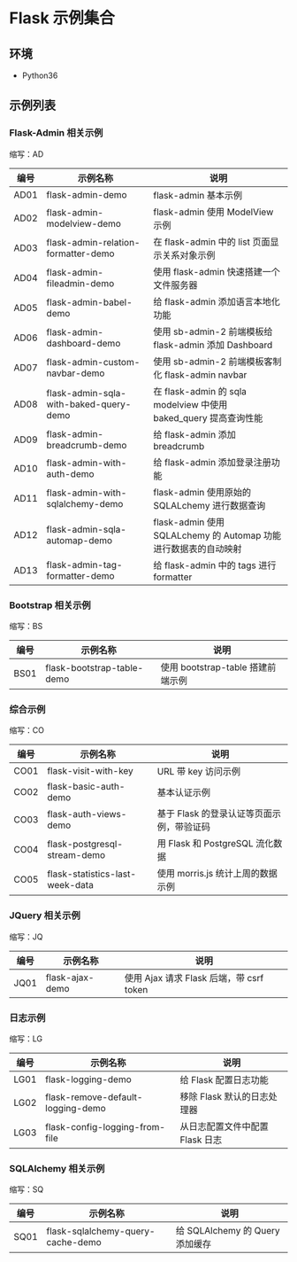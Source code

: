 # Flask 示例集合

## 环境

- Python36

## 示例列表

### Flask-Admin 相关示例

缩写：AD

| 编号 | 示例名称                               | 说明                                                             |
| ---- | -------------------------------------- | ---------------------------------------------------------------- |
| AD01 | flask-admin-demo                       | flask-admin 基本示例                                             |
| AD02 | flask-admin-modelview-demo             | flask-admin 使用 ModelView 示例                                  |
| AD03 | flask-admin-relation-formatter-demo    | 在 flask-admin 中的 list 页面显示关系对象示例                    |
| AD04 | flask-admin-fileadmin-demo             | 使用 flask-admin 快速搭建一个文件服务器                          |
| AD05 | flask-admin-babel-demo                 | 给 flask-admin 添加语言本地化功能                                |
| AD06 | flask-admin-dashboard-demo             | 使用 sb-admin-2 前端模板给 flask-admin 添加 Dashboard            |
| AD07 | flask-admin-custom-navbar-demo         | 使用 sb-admin-2 前端模板客制化 flask-admin navbar                |
| AD08 | flask-admin-sqla-with-baked-query-demo | 在 flask-admin 的 sqla modelview 中使用 baked_query 提高查询性能 |
| AD09 | flask-admin-breadcrumb-demo            | 给 flask-admin 添加 breadcrumb                                   |
| AD10 | flask-admin-with-auth-demo             | 给 flask-admin 添加登录注册功能                                  |
| AD11 | flask-admin-with-sqlalchemy-demo       | flask-admin 使用原始的 SQLALchemy 进行数据查询                   |
| AD12 | flask-admin-sqla-automap-demo          | flask-admin 使用 SQLALchemy 的 Automap 功能进行数据表的自动映射  |
| AD13 | flask-admin-tag-formatter-demo         | 给 flask-admin 中的 tags 进行 formatter                          |

### Bootstrap 相关示例

缩写：BS

| 编号 | 示例名称                   | 说明                              |
| ---- | -------------------------- | --------------------------------- |
| BS01 | flask-bootstrap-table-demo | 使用 bootstrap-table 搭建前端示例 |

### 综合示例

缩写：CO

| 编号 | 示例名称                        | 说明                                      |
| ---- | ------------------------------- | ----------------------------------------- |
| CO01 | flask-visit-with-key            | URL 带 key 访问示例                       |
| CO02 | flask-basic-auth-demo           | 基本认证示例                              |
| CO03 | flask-auth-views-demo           | 基于 Flask 的登录认证等页面示例，带验证码 |
| CO04 | flask-postgresql-stream-demo    | 用 Flask 和 PostgreSQL 流化数据           |
| CO05 | flask-statistics-last-week-data | 使用 morris.js 统计上周的数据示例         |

### JQuery 相关示例

缩写：JQ

| 编号 | 示例名称        | 说明                                     |
| ---- | --------------- | ---------------------------------------- |
| JQ01 | flask-ajax-demo | 使用 Ajax 请求 Flask 后端，带 csrf token |

### 日志示例

缩写：LG

| 编号 | 示例名称                          | 说明                            |
| ---- | --------------------------------- | ------------------------------- |
| LG01 | flask-logging-demo                | 给 Flask 配置日志功能           |
| LG02 | flask-remove-default-logging-demo | 移除 Flask 默认的日志处理器     |
| LG03 | flask-config-logging-from-file    | 从日志配置文件中配置 Flask 日志 |

### SQLAlchemy 相关示例

缩写：SQ

| 编号 | 示例名称                          | 说明                            |
| ---- | --------------------------------- | ------------------------------- |
| SQ01 | flask-sqlalchemy-query-cache-demo | 给 SQLAlchemy 的 Query 添加缓存 |
